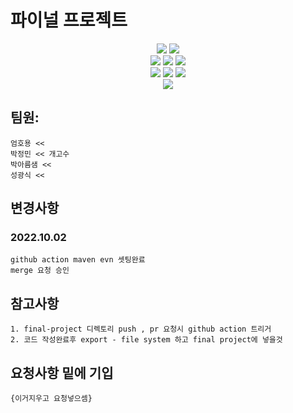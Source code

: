 # 파이널 프로젝트
<div align=center>
<img src="https://img.shields.io/badge/amazon ec2-FF9900?style=for-the-badge&logo=amazon ec2&logoColor=white">
<img src="https://img.shields.io/badge/mysql-4479A1.svg?style=for-the-badge&logo=mysql&logoColor=white">
</div>

<div align=center>
	<img src="https://img.shields.io/badge/kubernetes-326CE5.svg?style=flat&logo=kubernetes&logoColor=white">
	<img src="https://img.shields.io/badge/podman-892CA0.svg?style=flat&logo=podman&logoColor=white">
	<img src="https://img.shields.io/badge/github actions-2088FF.svg?style=flat-square&logo=githubactions&logoColor=white">
	
	
</div>

<div align=center>
<img src="https://img.shields.io/badge/spring-6DB33F.svg?style=for-the-badge&logo=spring&logoColor=white">
<img src="https://img.shields.io/badge/html5-E34F26.svg?style=for-the-badge&logo=html5&logoColor=white">
<img src="https://img.shields.io/badge/react-61DAFB.svg?style=for-the-badge&logo=react&logoColor=black">

</div>

<div align=center>
<img src="https://img.shields.io/badge/elastic stack-005571.svg?style=for-the-badge&logo=elastic stack&logoColor=white">

</div>

## 팀원:
	
	엄호용 << 
  	박정민 << 개고수
  	박아름샘 << 
  	성광식 <<


## 변경사항
### 2022.10.02 

	github action maven evn 셋팅완료
	merge 요청 승인  
	
## 참고사항

	1. final-project 디렉토리 push , pr 요청시 github action 트리거
	2. 코드 작성완료후 export - file system 하고 final project에 넣을것 

## 요청사항 밑에 기입 

	{이거지우고 요청넣으셈} 
	

